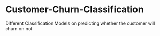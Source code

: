 # Customer-Churn-Classification
Different Classification Models on predicting whether the customer will churn on not 
